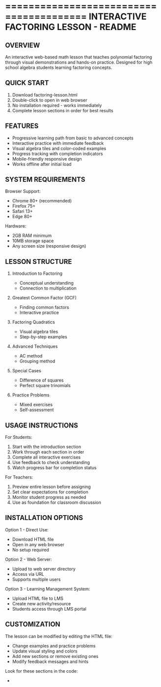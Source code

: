 ========================================
INTERACTIVE FACTORING LESSON - README
========================================

OVERVIEW
--------
An interactive web-based math lesson that teaches polynomial factoring 
through visual demonstrations and hands-on practice. Designed for high 
school algebra students learning factoring concepts.

QUICK START
-----------
1. Download factoring-lesson.html
2. Double-click to open in web browser
3. No installation required - works immediately
4. Complete lesson sections in order for best results

FEATURES
--------
* Progressive learning path from basic to advanced concepts
* Interactive practice with immediate feedback
* Visual algebra tiles and color-coded examples
* Progress tracking with completion indicators
* Mobile-friendly responsive design
* Works offline after initial load

SYSTEM REQUIREMENTS
-------------------
Browser Support:
- Chrome 80+ (recommended)
- Firefox 75+
- Safari 13+
- Edge 80+

Hardware:
- 2GB RAM minimum
- 10MB storage space
- Any screen size (responsive design)

LESSON STRUCTURE
----------------
1. Introduction to Factoring
   - Conceptual understanding
   - Connection to multiplication

2. Greatest Common Factor (GCF)
   - Finding common factors
   - Interactive practice

3. Factoring Quadratics
   - Visual algebra tiles
   - Step-by-step examples

4. Advanced Techniques
   - AC method
   - Grouping method

5. Special Cases
   - Difference of squares
   - Perfect square trinomials

6. Practice Problems
   - Mixed exercises
   - Self-assessment

USAGE INSTRUCTIONS
------------------
For Students:
1. Start with the introduction section
2. Work through each section in order
3. Complete all interactive exercises
4. Use feedback to check understanding
5. Watch progress bar for completion status

For Teachers:
1. Preview entire lesson before assigning
2. Set clear expectations for completion
3. Monitor student progress as needed
4. Use as foundation for classroom discussion

INSTALLATION OPTIONS
--------------------
Option 1 - Direct Use:
- Download HTML file
- Open in any web browser
- No setup required

Option 2 - Web Server:
- Upload to web server directory
- Access via URL
- Supports multiple users

Option 3 - Learning Management System:
- Upload HTML file to LMS
- Create new activity/resource
- Students access through LMS portal

CUSTOMIZATION
-------------
The lesson can be modified by editing the HTML file:
- Change examples and practice problems
- Update visual styling and colors
- Add new sections or remove existing ones
- Modify feedback messages and hints

Look for these sections in the code:
- <style> tag for visual appearance
- Practice problem divs for exercises
- JavaScript functions for interactivity

EDUCATIONAL STANDARDS
---------------------
Common Core State Standards:
- A-SSE.2: Use structure to rewrite expressions
- A-SSE.3a: Factor quadratics to reveal zeros
- A-APR.3: Identify zeros of polynomials

Mathematical Practices:
- MP1: Make sense of problems and persevere
- MP2: Reason abstractly and quantitatively
- MP7: Look for and make use of structure
- MP8: Express regularity in repeated reasoning

TROUBLESHOOTING
---------------
Problem: Interactive elements not working
Solution: Enable JavaScript in browser settings

Problem: Layout appears broken
Solution: Update browser or try different browser

Problem: Progress doesn't save
Note: Progress resets on page refresh (by design)
Workaround: Complete lesson in single session

Problem: Mobile display issues
Solution: Use landscape orientation or larger screen

TECHNICAL DETAILS
-----------------
- Pure HTML/CSS/JavaScript implementation
- No external dependencies or libraries
- No server-side processing required
- Fully self-contained in single file
- Uses modern web standards
- Optimized for performance and accessibility

FILE STRUCTURE
--------------
factoring-lesson.html - Complete interactive lesson
README.txt - This documentation file
requirements.txt - Technical requirements list

SUPPORT
-------
For technical issues:
1. Check browser compatibility
2. Clear browser cache
3. Disable browser extensions
4. Try incognito/private mode

For educational questions:
- Review lesson objectives and standards alignment
- Consider prerequisite knowledge requirements
- Use as supplement to classroom instruction

VERSION INFORMATION
-------------------
Version
